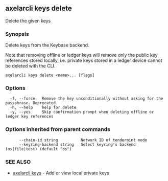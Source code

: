 ## axelarcli keys delete

Delete the given keys

### Synopsis

Delete keys from the Keybase backend.

Note that removing offline or ledger keys will remove
only the public key references stored locally, i.e.
private keys stored in a ledger device cannot be deleted with the CLI.

```
axelarcli keys delete <name>... [flags]
```

### Options

```
  -f, --force   Remove the key unconditionally without asking for the passphrase. Deprecated.
  -h, --help    help for delete
  -y, --yes     Skip confirmation prompt when deleting offline or ledger key references
```

### Options inherited from parent commands

```
      --chain-id string          Network ID of tendermint node
      --keyring-backend string   Select keyring's backend (os|file|test) (default "os")
```

### SEE ALSO

- [axelarcli keys](axelarcli_keys.md)	 - Add or view local private keys
